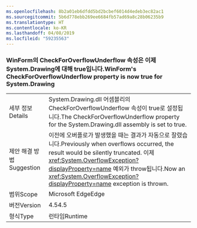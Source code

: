 ```yaml
---
ms.openlocfilehash: 8b2a01eb6dfdd5bd2bcbef6014d4edeb3ec82ac1
ms.sourcegitcommit: 5b6d778ebb269ee6684fb57ad69a8c28b06235b9
ms.translationtype: HT
ms.contentlocale: ko-KR
ms.lasthandoff: 04/08/2019
ms.locfileid: "59235563"
---
```

### <a name="winforms-checkforoverflowunderflow-property-is-now-true-for-systemdrawing"></a><span data-ttu-id="e8cce-101">WinForm의 CheckForOverflowUnderflow 속성은 이제 System.Drawing에 대해 true입니다.</span><span class="sxs-lookup"><span data-stu-id="e8cce-101">WinForm's CheckForOverflowUnderflow property is now true for System.Drawing</span></span>

|   |   |
|---|---|
|<span data-ttu-id="e8cce-102">세부 정보</span><span class="sxs-lookup"><span data-stu-id="e8cce-102">Details</span></span>|<span data-ttu-id="e8cce-103">System.Drawing.dll 어셈블리의 CheckForOverflowUnderflow 속성이 true로 설정됩니다.</span><span class="sxs-lookup"><span data-stu-id="e8cce-103">The CheckForOverflowUnderflow property for the System.Drawing.dll assembly is set to true.</span></span>|
|<span data-ttu-id="e8cce-104">제안 해결 방법</span><span class="sxs-lookup"><span data-stu-id="e8cce-104">Suggestion</span></span>|<span data-ttu-id="e8cce-105">이전에 오버플로가 발생했을 때는 결과가 자동으로 잘렸습니다.</span><span class="sxs-lookup"><span data-stu-id="e8cce-105">Previously when overflows occurred, the result would be silently truncated.</span></span> <span data-ttu-id="e8cce-106">이제 <xref:System.OverflowException?displayProperty=name> 예외가 throw됩니다.</span><span class="sxs-lookup"><span data-stu-id="e8cce-106">Now an <xref:System.OverflowException?displayProperty=name> exception is thrown.</span></span>|
|<span data-ttu-id="e8cce-107">범위</span><span class="sxs-lookup"><span data-stu-id="e8cce-107">Scope</span></span>|<span data-ttu-id="e8cce-108">Microsoft Edge</span><span class="sxs-lookup"><span data-stu-id="e8cce-108">Edge</span></span>|
|<span data-ttu-id="e8cce-109">버전</span><span class="sxs-lookup"><span data-stu-id="e8cce-109">Version</span></span>|<span data-ttu-id="e8cce-110">4.5</span><span class="sxs-lookup"><span data-stu-id="e8cce-110">4.5</span></span>|
|<span data-ttu-id="e8cce-111">형식</span><span class="sxs-lookup"><span data-stu-id="e8cce-111">Type</span></span>|<span data-ttu-id="e8cce-112">런타임</span><span class="sxs-lookup"><span data-stu-id="e8cce-112">Runtime</span></span>|

